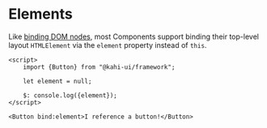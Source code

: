 # Elements

Like [binding DOM nodes](https://svelte.dev/docs#bind_element), most Components support binding their top-level layout `HTMLElement` via the `element` property instead of `this`.

```svelte {title="Elements Preview" mode="repl"}
<script>
    import {Button} from "@kahi-ui/framework";

    let element = null;

    $: console.log({element});
</script>

<Button bind:element>I reference a button!</Button>
```
